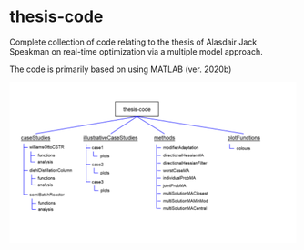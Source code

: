 # thesis-code
Complete collection of code relating to the thesis of Alasdair Jack Speakman on real-time optimization via a multiple model approach.

The code is primarily based on using MATLAB (ver. 2020b)

![This is an image](layout.png)
